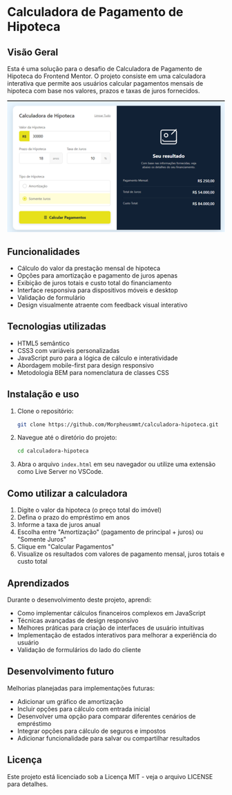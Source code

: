 # Calculadora de Pagamento de Hipoteca

## Visão Geral

Esta é uma solução para o desafio de Calculadora de Pagamento de Hipoteca do Frontend Mentor. O projeto consiste em uma calculadora interativa que permite aos usuários calcular pagamentos mensais de hipoteca com base nos valores, prazos e taxas de juros fornecidos.

![Captura de tela da Calculadora de Hipoteca](./Screenshot_150.png)

## Funcionalidades

- Cálculo do valor da prestação mensal de hipoteca
- Opções para amortização e pagamento de juros apenas
- Exibição de juros totais e custo total do financiamento
- Interface responsiva para dispositivos móveis e desktop
- Validação de formulário
- Design visualmente atraente com feedback visual interativo

## Tecnologias utilizadas

- HTML5 semântico
- CSS3 com variáveis personalizadas
- JavaScript puro para a lógica de cálculo e interatividade
- Abordagem mobile-first para design responsivo
- Metodologia BEM para nomenclatura de classes CSS

## Instalação e uso

1. Clone o repositório:
   ```bash
   git clone https://github.com/Morpheusmmt/calculadora-hipoteca.git
   ```

2. Navegue até o diretório do projeto:
   ```bash
   cd calculadora-hipoteca
   ```

3. Abra o arquivo `index.html` em seu navegador ou utilize uma extensão como Live Server no VSCode.

## Como utilizar a calculadora

1. Digite o valor da hipoteca (o preço total do imóvel)
2. Defina o prazo do empréstimo em anos
3. Informe a taxa de juros anual
4. Escolha entre "Amortização" (pagamento de principal + juros) ou "Somente Juros"
5. Clique em "Calcular Pagamentos"
6. Visualize os resultados com valores de pagamento mensal, juros totais e custo total

## Aprendizados

Durante o desenvolvimento deste projeto, aprendi:

- Como implementar cálculos financeiros complexos em JavaScript
- Técnicas avançadas de design responsivo
- Melhores práticas para criação de interfaces de usuário intuitivas
- Implementação de estados interativos para melhorar a experiência do usuário
- Validação de formulários do lado do cliente

## Desenvolvimento futuro

Melhorias planejadas para implementações futuras:

- Adicionar um gráfico de amortização
- Incluir opções para cálculo com entrada inicial
- Desenvolver uma opção para comparar diferentes cenários de empréstimo
- Integrar opções para cálculo de seguros e impostos
- Adicionar funcionalidade para salvar ou compartilhar resultados

## Licença

Este projeto está licenciado sob a Licença MIT - veja o arquivo LICENSE para detalhes.
